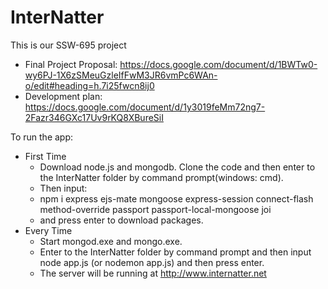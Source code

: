 # InterNatter
This is our SSW-695 project
+ Final Project Proposal: https://docs.google.com/document/d/1BWTw0-wy6PJ-1X6zSMeuGzleIfFwM3JR6vmPc6WAn-o/edit#heading=h.7i25fwcn8ij0
+ Development plan: https://docs.google.com/document/d/1y3019feMm72ng7-2Fazr346GXc17Uv9rKQ8XBureSiI

To run the app:
+ First Time
  - Download node.js and mongodb. Clone the code and then enter to the InterNatter folder by command prompt(windows: cmd).
  - Then input:
  -  npm i express ejs-mate mongoose express-session connect-flash method-override passport passport-local-mongoose joi
  -  and press enter to download packages.
+ Every Time
  - Start mongod.exe and mongo.exe.
  - Enter to the InterNatter folder by command prompt and then input node app.js (or nodemon app.js) and then press enter.
  - The server will be running at http://www.internatter.net
